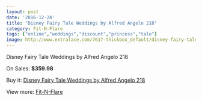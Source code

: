 ```yaml
---
layout: post
date: '2016-12-24'
title: "Disney Fairy Tale Weddings by Alfred Angelo 218"
category: Fit-N-Flare
tags: ["online","weddings","discount","princess","tale"]
image: http://www.extralace.com/7617-thickbox_default/disney-fairy-tale-weddings-by-alfred-angelo-218.jpg
---
```

Disney Fairy Tale Weddings by Alfred Angelo 218

On Sales: **$359.98**
<a href="https://www.extralace.com/fit-n-flare/3606-disney-fairy-tale-weddings-by-alfred-angelo-218.html"><amp-img layout="responsive" width="600" height="600" src="//www.extralace.com/7617-thickbox_default/disney-fairy-tale-weddings-by-alfred-angelo-218.jpg" alt="Disney Fairy Tale Weddings by Alfred Angelo 218 0" /></a>

Buy it: [Disney Fairy Tale Weddings by Alfred Angelo 218](https://www.extralace.com/fit-n-flare/3606-disney-fairy-tale-weddings-by-alfred-angelo-218.html "Disney Fairy Tale Weddings by Alfred Angelo 218")

View more: [Fit-N-Flare](https://www.extralace.com/4-fit-n-flare "Fit-N-Flare")